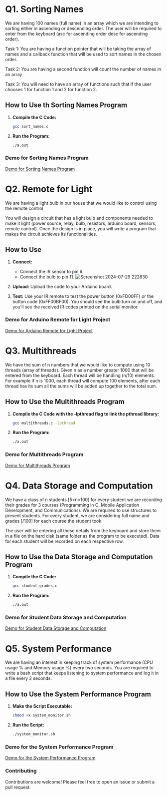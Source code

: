 # Q1. Sorting Names

We are having 100 names (full name) in an array which we are intending to sorting either in ascending or descending order. The user will be required to enter from the keyboard (asc for ascending order desc for ascending order).

Task 1: You are having a function pointer that will be taking the array of names and a callback function that will be used to sort names in the chosen order.

Task 2: You are having a second function will count the number of names in an array 

Task 3: You will need to have an array of functions such that if the user chooses 1 for function 1 and 2 for function 2.

## How to Use th Sorting Names Program

1. **Compile the C Code:**

   ```bash
   gcc sort_names.c

2. **Run the Program:**

    ```bash
    ./a.out

### Demo for Sorting Names Program

[Demo for Sorting Names Program](https://github.com/user-attachments/assets/58ac40e2-5f6c-497a-83bd-d4d72843692d)

#
#
# Q2. Remote for Light

We are having a light bulb in our house that we would like to control using the remote control

You will design a circuit that has a light bulb and components needed to make it light (power source, relay, bulb, resistors, arduino board, sensors, remote control). Once the design is in place, you will write a program that makes the circuit achieves its functionalities.

## How to Use 

1. **Connect:**
    - Connect the IR sensor to pin 6.
    - Connect the bulb to pin 11.
    ![Screenshot 2024-07-29 222830](https://github.com/user-attachments/assets/1f572843-ba8f-484a-a023-4c7a07f08ef8)
    
2. **Upload:** Upload the code to your Arduino board.

3. **Test:** Use your IR remote to test the power button (0xFD00FF) or the button code (0xFF00BF00). You should see the bulb turn on and off, and you'll see the received IR codes printed on the serial monitor.


### Demo for Arduino Remote for Light Project
[Demo for Arduino Remote for Light Project](https://github.com/user-attachments/assets/eeed3b30-3ae4-4cb3-9f1c-0b6f4442c70f)

#
#
# Q3. Multithreads

We have the sum of n numbers that we would like to compute using 10 threads (array of threads). Given n as a number greater 1000 that will be entered from the keyboard. Each thread will be handling (n/10) elements. For example if n is 1000, each thread will compute 100 elements, after each thread has its sum all the sums will be added up together to the total sum.

## How to Use the Multithreads Program

1. **Compile the C Code with the -lpthread flag to link the pthread library:**

   ```bash
   gcc multithreads.c -lpthread

2. **Run the Program:**

    ```bash
    ./a.out

### Demo for Multithreads Program

[Demo for Multithreads Program](https://github.com/user-attachments/assets/94376d05-d9f9-4f76-9f8a-b7a141cb6fa7)

#
#
# Q4. Data Storage and Computation

We have a class of n students [5<n<100] for every student we are recording their grades for 3 courses (Programming in C, Mobile Application Development, and Communications). We are required to use structures to present students. For every student, we are considering full name and grades [/100] for each course the student took.

The user will be entering all these details from the keyboard and store them in a file on the hard disk (same folder as the program to be executed). Data for each student will be recorded on each respective row.

## How to Use the Data Storage and Computation Program

1. **Compile the C Code:**

   ```bash
   gcc student_grades.c

2. **Run the Program:**

    ```bash
    ./a.out

### Demo for Student Data Storage and Computation

[Demo for Student Data Storage and Computation](https://github.com/user-attachments/assets/32a33ae6-12fd-4b43-808f-0fcbae0e7789)

#
#
# Q5. System Performance

We are having an interest in keeping track of system performance (CPU usage % and Memory usage %) every two seconds. You are required to write a bash script that keeps listening to system performance and log it in a file  every 2 seconds.

## How to Use the System Performance Program

1. **Make the Script Executable:**

   ```bash
   chmod +x system_monitor.sh

2. **Run the Script:**

    ```bash
    ./system_monitor.sh

### Demo for the System Performance Program

[Demo for the System Performance Program](https://github.com/user-attachments/assets/2d5d10bf-a4bc-483d-8b56-c58d1858e879)

### Contributing

Contributions are welcome! Please feel free to open an issue or submit a pull request.
